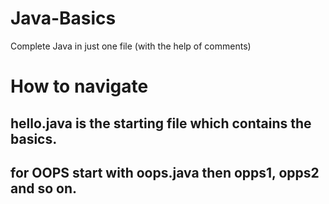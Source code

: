 # Java-Basics
Complete Java in just one file (with the help of comments)
# How to navigate
## hello.java is the starting file which contains the basics.
## for OOPS start with oops.java then opps1, opps2 and so on.
